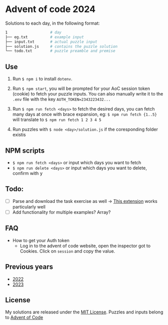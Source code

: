 # Advent of code 2024
Solutions to each day, in the following format:

```bash
1                   # day
├── eg.txt          # example input
├── input.txt       # actual puzzle input
├── solution.js     # contains the puzzle solution
└── todo.txt        # puzzle preamble and premise
```

## Use
1. Run `$ npm i` to install `dotenv`.

2. Run `$ npm start`, you will be prompted for your AoC session token (cookie) to fetch your puzzle inputs. You can also manually write it to the `.env` file with the key `AUTH_TOKEN=2343223432...`

3. Run `$ npm run fetch <days>` to fetch the desired days, you can fetch many days at once with brace expansion, eg: `$ npm run fetch {1..5}` will translate to `$ npm run fetch 1 2 3 4 5`
4. Run puzzles with `$ node <day>/solution.js` if the coresponding folder existis

## NPM scripts
- `$ npm run fetch <days>` or input which days you want to fetch
- `$ npm run delete <days>` or input which days you want to delete, confirm with <kbd>y</kbd>

## Todo:
- [ ] Parse and download the task exercise as well -> [This extension](https://github.com/deathau/markdownload) works particularly well
- [ ] Add functionality for multiple examples? Array?

## FAQ
- How to get your Auth token
    - Log in to the advent of code website, open the inspector got to Cookies. Click on `session` and copy the value.

## Previous years
- [2022](https://github.com/churris-x/advent-of-code_22)
- [2023](https://github.com/churris-x/advent-of-code_23)

## License

My solutions are released under the [MIT License][mit].
Puzzles and inputs belong to [Advent of Code][aoc]

[mit]: http://www.opensource.org/licenses/MIT
[aoc]: https://adventofcode.com/2023/about#legal
